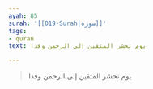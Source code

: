 ```yaml
---
ayah: 85
surah: '[[019-Surah|سورة]]'
tags:
- quran
text: يوم نحشر المتقين إلى الرحمن وفدا

---
```

> يوم نحشر المتقين إلى الرحمن وفدا
